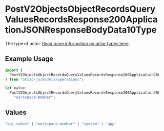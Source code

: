 # PostV2ObjectsObjectRecordsQueryValuesRecordsResponse200ApplicationJSONResponseBodyData10Type

The type of actor. [Read more information on actor types here](/docs/actors).

## Example Usage

```typescript
import {
  PostV2ObjectsObjectRecordsQueryValuesRecordsResponse200ApplicationJSONResponseBodyData10Type,
} from "attio-js/models/operations";

let value:
  PostV2ObjectsObjectRecordsQueryValuesRecordsResponse200ApplicationJSONResponseBodyData10Type =
    "workspace-member";
```

## Values

```typescript
"api-token" | "workspace-member" | "system" | "app"
```
